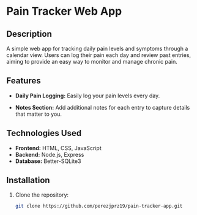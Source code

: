 # Pain Tracker Web App

## Description
A simple web app for tracking daily pain levels and symptoms through a calendar view. Users can log their pain each day and review past entries, aiming to provide an easy way to monitor and manage chronic pain.

## Features
- **Daily Pain Logging:** Easily log your pain levels every day.
<!-- - **Visual Data Representation:** View your pain history with intuitive charts and graphs. -->
- **Notes Section:** Add additional notes for each entry to capture details that matter to you.
<!-- - **Custom Reminders:** Set reminders for daily logging to stay on track. -->
<!-- - **Export Data:** Export your pain history for sharing with healthcare professionals. -->

## Technologies Used
- **Frontend:** HTML, CSS, JavaScript
- **Backend:** Node.js, Express
- **Database:** Better-SQLite3

## Installation
1. Clone the repository:
   ```bash
   git clone https://github.com/perezjprz19/pain-tracker-app.git
